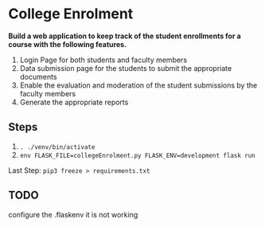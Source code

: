 # College Enrolment

**Build a web application to keep track of the student enrollments for a course with the following features.**

1. Login Page for both students and faculty members
2. Data submission page for the students to submit the appropriate documents
3. Enable the evaluation and moderation  of the student submissions by the faculty members
4. Generate the appropriate reports

## Steps

1. ```. ./venv/bin/activate```
2. ```env FLASK_FILE=collegeEnrolment.py FLASK_ENV=development flask run```

Last Step: ```pip3 freeze > requirements.txt```

## TODO

configure the .flaskenv it is not working
